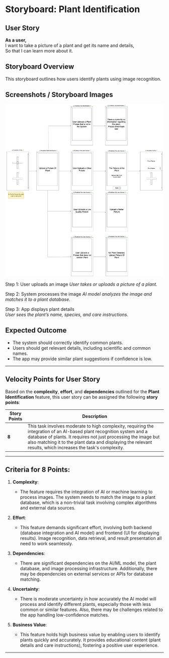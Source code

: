 # Storyboard: Plant Identification

## User Story
**As a user,**  
I want to take a picture of a plant and get its name and details,  
So that I can learn more about it.

## Storyboard Overview
This storyboard outlines how users identify plants using image recognition.

## Screenshots / Storyboard Images
![Step 1: User uploads an image](../images/plantid.png)  



Step 1: User uploads an image
*User takes or uploads a picture of a plant.*

Step 2: System processes the image
*AI model analyzes the image and matches it to a plant database.*

Step 3: App displays plant details  
*User sees the plant’s name, species, and care instructions.*

## Expected Outcome
- The system should correctly identify common plants.
- Users should get relevant details, including scientific and common names.
- The app may provide similar plant suggestions if confidence is low.

---

## Velocity Points for User Story

Based on the **complexity**, **effort**, and **dependencies** outlined for the **Plant Identification** feature, this user story can be assigned the following **story points**:

| **Story Points** | **Description** |
|------------------|-----------------|
| **8**            | This task involves moderate to high complexity, requiring the integration of an AI-based plant recognition system and a database of plants. It requires not just processing the image but also matching it to the plant data and displaying the relevant results, which increases the task's complexity. |

---

## Criteria for 8 Points:

1. **Complexity**: 
   - The feature requires the integration of AI or machine learning to process images. The system needs to match the image to a plant database, which is a non-trivial task involving complex algorithms and external data sources.
   
2. **Effort**: 
   - This feature demands significant effort, involving both backend (database integration and AI model) and frontend (UI for displaying results). Image recognition, data retrieval, and result presentation all need to work seamlessly.

3. **Dependencies**: 
   - There are significant dependencies on the AI/ML model, the plant database, and image processing infrastructure. Additionally, there may be dependencies on external services or APIs for database matching.

4. **Uncertainty**: 
   - There is moderate uncertainty in how accurately the AI model will process and identify different plants, especially those with less common or similar features. Also, there may be challenges related to the app handling low-confidence matches.

5. **Business Value**: 
   - This feature holds high business value by enabling users to identify plants quickly and accurately. It provides educational content (plant details and care instructions), fostering a positive user experience.

---
